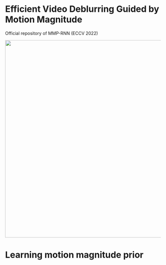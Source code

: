 # Efficient Video Deblurring Guided by Motion Magnitude
Official repository of MMP-RNN (ECCV 2022)
<div align="center"><img src="https://user-images.githubusercontent.com/11170161/178934458-d9b221b8-d43c-4464-bc1e-0beb82f1313e.png" width="640"></div>

# Learning motion magnitude prior
